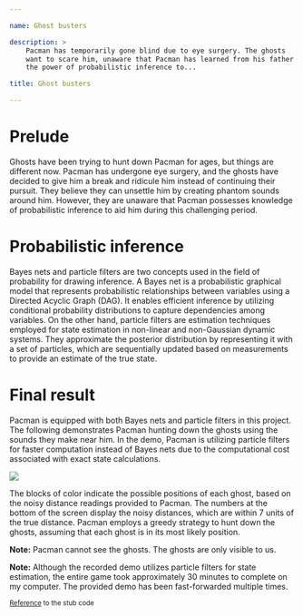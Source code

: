 ```yaml
---

name: Ghost busters

description: >
    Pacman has temporarily gone blind due to eye surgery. The ghosts
    want to scare him, unaware that Pacman has learned from his father
    the power of probabilistic inference to...

title: Ghost busters

---
```


# Prelude

Ghosts have been trying to hunt down Pacman for ages, but things are
different now. Pacman has undergone eye surgery, and the ghosts have
decided to give him a break and ridicule him instead of continuing
their pursuit. They believe they can unsettle him by creating phantom
sounds around him. However, they are unaware that Pacman possesses
knowledge of probabilistic inference to aid him during this
challenging period.

# Probabilistic inference

Bayes nets and particle filters are two concepts used in the field of
probability for drawing inference. A Bayes net is a probabilistic
graphical model that represents probabilistic relationships between
variables using a Directed Acyclic Graph (DAG). It enables efficient
inference by utilizing conditional probability distributions to
capture dependencies among variables. On the other hand, particle
filters are estimation techniques employed for state estimation in
non-linear and non-Gaussian dynamic systems. They approximate the
posterior distribution by representing it with a set of particles,
which are sequentially updated based on measurements to provide an
estimate of the true state.

# Final result

Pacman is equipped with both Bayes nets and particle filters in this
project. The following demonstrates Pacman hunting down the ghosts
using the sounds they make near him. In the demo, Pacman is utilizing
particle filters for faster computation instead of Bayes nets due to
the computational cost associated with exact state calculations.

![](/assets/images/ghost_busters/hunter_pacman.gif)

The blocks of color indicate the possible positions of each ghost,
based on the noisy distance readings provided to Pacman. The numbers
at the bottom of the screen display the noisy distances, which are
within 7 units of the true distance. Pacman employs a greedy strategy
to hunt down the ghosts, assuming that each ghost is in its most
likely position.

**Note:** Pacman cannot see the ghosts. The ghosts are only visible to us.

**Note:** Although the recorded demo utilizes particle filters for state
estimation, the entire game took approximately 30 minutes to complete
on my computer. The provided demo has been fast-forwarded multiple
times.

<sub><a href="https://inst.eecs.berkeley.edu/~cs188/sp22/project4/"
target="_blank">Reference</a> to the stub code</sub>
